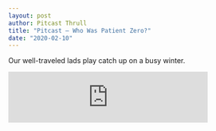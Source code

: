 ```yaml
---
layout: post
author: Pitcast Thrull
title: "Pitcast – Who Was Patient Zero?"
date: "2020-02-10"
---
```


Our well-traveled lads play catch up on a busy winter.

<iframe src="https://anchor.fm/pitcast/embed/episodes/Who-Was-Patient-Zero-eaohgl" height="102px" width="400px" frameborder="0" scrolling="no"></iframe>
